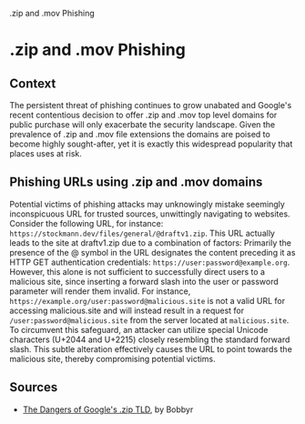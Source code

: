 .zip and .mov Phishing
# .zip and .mov Phishing
## Context

The persistent threat of phishing continues to grow unabated and Google's recent contentious decision to offer .zip and .mov top level domains for public purchase will only exacerbate the security landscape. Given the prevalence of .zip and .mov file extensions the domains are poised to become highly sought-after, yet it is exactly this widespread popularity that places uses at risk.
## Phishing URLs using .zip and .mov domains

Potential victims of phishing attacks may unknowingly mistake seemingly inconspicuous URL for trusted sources, unwittingly navigating to websites. Consider the following URL, for instance: `https://stockmann.dev∕files∕general∕@draftv1.zip`. This URL actually leads to the site at draftv1.zip due to a combination of factors:
Primarily the presence of the @ symbol in the URL designates the content preceding it as HTTP GET authentication credentials: `https://user:password@example.org`. However, this alone is not sufficient to successfully direct users to a malicious site, since inserting a forward slash into the user or password parameter will render them invalid.
For instance, `https://example.org/user:password@malicious.site` is not a valid URL for accessing malicious.site and will instead result in a request for `/user:password@malicious.site` from the server located at `malicious.site`. To circumvent this safeguard, an attacker can utilize special Unicode characters (U+2044 and U+2215) closely resembling the standard forward slash. This subtle alteration effectively causes the URL to point towards the malicious site, thereby compromising potential victims.
## Sources

 - [The Dangers of Google's .zip TLD](https://medium.com/@bobbyrsec/the-dangers-of-googles-zip-tld-5e1e675e59a5), by Bobbyr
 